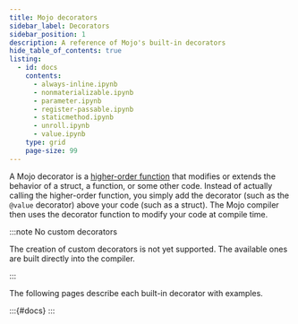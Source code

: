 ```yaml
---
title: Mojo decorators
sidebar_label: Decorators
sidebar_position: 1
description: A reference of Mojo's built-in decorators
hide_table_of_contents: true
listing:
  - id: docs
    contents:
      - always-inline.ipynb
      - nonmaterializable.ipynb
      - parameter.ipynb
      - register-passable.ipynb
      - staticmethod.ipynb
      - unroll.ipynb
      - value.ipynb
    type: grid
    page-size: 99
---
```


A Mojo decorator is a [higher-order
function](https://en.wikipedia.org/wiki/Higher-order_function) that modifies or
extends the behavior of a struct, a function, or some other code. Instead of
actually calling the higher-order function, you simply add the decorator (such
as the `@value` decorator) above your code (such as a struct). The Mojo
compiler then uses the decorator function to modify your code at compile time.

:::note No custom decorators

The creation of custom decorators is not yet supported. The available ones are
built directly into the compiler.

:::

The following pages describe each built-in decorator with examples.

:::{#docs}
:::
